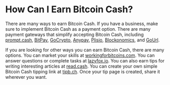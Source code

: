 # How Can I Earn Bitcoin Cash?


There are many ways to earn Bitcoin Cash. If you have a business, make sure to implement Bitcoin Cash as a payment option. There are many payment gateways that simplify accepting Bitcoin Cash, including [prompt.cash](https://prompt.cash/), [BitPay](https://bitpay.com/), [GoCrypto](https://gocrypto.com/), [Anypay](https://anypayx.com/), [Plisio](https://plisio.net/), [Blockonomics](https://bch.blockonomics.co/), and [GoUrl](https://gourl.io/).

If you are looking for other ways you can earn Bitcoin Cash, there are many options. You can market your skills at [workingforbitcoins.com](https://workingforbitcoins.com/). You can answer questions or complete tasks at [lazyfox.io](https://lazyfox.io/). You can also earn tips for writing interesting articles at [read.cash](https://read.cash/). You can create your own simple Bitcoin Cash tipping link at [tipb.ch](https://tipb.ch/). Once your tip page is created, share it wherever you want.